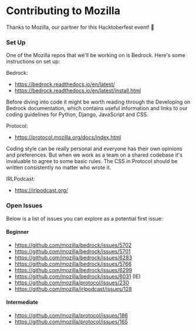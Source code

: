 # Contributing to Mozilla

Thanks to Mozilla, our partner for this Hacktoberfest event! 🦊

### Set Up

One of the Mozilla repos that we'll be working on is Bedrock. Here's some instructions on set up:

Bedrock:
- https://bedrock.readthedocs.io/en/latest/
- https://bedrock.readthedocs.io/en/latest/install.html

Before diving into code it might be worth reading through the Developing on Bedrock documentation, which contains useful information and links to our coding guidelines for Python, Django, JavaScript and CSS.

Protocol:
- https://protocol.mozilla.org/docs/index.html

Coding style can be really personal and everyone has their own opinions and preferences. But when we work as a team on a shared codebase it's invaluable to agree to some basic rules. The CSS in Protocol should be written consistently no matter who wrote it.

IRLPodcast:
- https://irlpodcast.org/

### Open Issues

Below is a list of issues you can explore as a potential first issue:

#### Beginner
* https://github.com/mozilla/bedrock/issues/5702
* https://github.com/mozilla/bedrock/issues/5701 
* https://github.com/mozilla/bedrock/issues/6283 
* https://github.com/mozilla/bedrock/issues/5766
* https://github.com/mozilla/bedrock/issues/6299
* https://github.com/mozilla/bedrock/issues/6031 (IE)
* https://github.com/mozilla/protocol/issues/230 
* https://github.com/mozilla/irlpodcast/issues/128

#### Intermediate
* https://github.com/mozilla/protocol/issues/186 
* https://github.com/mozilla/protocol/issues/165 
